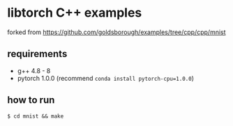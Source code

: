 # libtorch C++ examples

forked from https://github.com/goldsborough/examples/tree/cpp/cpp/mnist

## requirements

- g++ 4.8 - 8
- pytorch 1.0.0 (recommend `conda install pytorch-cpu=1.0.0`)

## how to run

`$ cd mnist && make`

